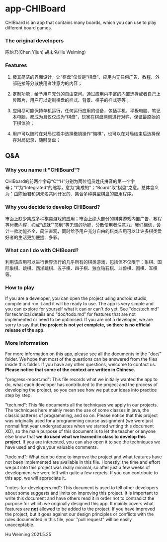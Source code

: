 # app-CHIBoard

CHIBoard is an app that contains many boards, which you can use to play different board games.

### The original developers

陈怡君(Chen Yijun)
胡未名(Hu Weiming)

### Features

1.  极其简洁的界面设计，让“棋盘”仅仅是“棋盘”，应用内无任何广告、教程、外部链接等分散使用者注意力的内容；

2.  定制功能，给予用户充分的自由空间。通过应用内丰富的内置选择或者自己上传图片，用户可以定制棋盘的样式、背景、棋子的样式等等；

3.  应用尽可能保持单机运行，任何运行应用的设备，包括手机、平板电脑、笔记本电脑，都成为且仅仅成为“棋盘”，玩家在棋盘两侧进行对弈，保证最原始的下棋体验；

4.  用户可以随时在对局过程中选择撤销操作“悔棋”，也可以在对局结束后选择保存对局记录，随时复盘；

## Q&A

### Why you name it "CHIBoard"?

CHIBoard的前两个字母“C”“H”分别为两位组员姓氏拼音的第一个字母；“I”为“Integrated”的缩写，意为“集成的”；“Board”取“棋盘”之意。总体含义为：由陈怡君和胡未名共同开发的、集合多种类型棋盘的应用程序。

### Why you decide to develop CHIBoard?

市面上缺少集成多种棋类游戏的应用；市面上绝大部分的棋类游戏内置广告、教程等付费内容，抑或“成就”“签到”等无谓的功能，分散使用者注意力。我们相信，设计一款功能齐全、简洁直观，同时给予用户充分自由的棋类应用可以让许多棋类爱好者的生活更加便捷、多彩。

### What can I do with CHIBoard?

利用该应用可以进行世界流行的几乎所有的棋类游戏，包括但不仅限于：象棋、国际象棋、跳棋、西洋跳棋、五子棋、四子棋、独立钻石棋、斗兽棋、围棋、军棋等。

### How to play

If you are a developer, you can open the project using android studio, compile and run it and it will be ready to use. The app is very simple and you can explore for yourself what it can or can't do yet. See "doc/tech.md" for technical details and "doc/todo.md" for features that are not implemented or need to be optimised.
If you are not a developer, we are sorry to say that **the project is not yet complete, so there is no official release of the app**.

### More Information

For more information on this app, please see all the documents in the "doc/" folder. We hope that most of the questions can be answered from the files inside this folder. If you have any other questions, welcome to contact us. **Please notice that some of the context are written in Chinese.**

"progress-report.md": This file records what we initially wanted the app to do, what each developer has contributed to the project and the process of developing the project, so you can see how we put our ideas into practice step by step.

"tech.md": This file documents all the techniques we apply in our projects. The techniques here mainly mean the use of some classes in java, the classic patterns of programming, and so on. Please notice that this project was originally used for a programming course assignment (we were just normal first year undergraduates when we started writing this document XD), so the main purpose of this document is to let the teacher or anyone else know that **we do used what we learned in class to develop this project**. If you are interested, you can also open it to see the techniques we have used and give your valuable comments.

"todo.md": What can be done to improve the project and what features have not been implemented are available in this file. Honestly, the time and effort we put into this project was really minimal, so after just a few weeks of development we were left with quite a few regrets. If you can contribute to this app, we will appreciate it.

"notes-for-developers.md": This document is used to tell other developers about some suggests and limits on improving this project. It is important to write this document and have others read it in order not to contradict the purpose for which we originally designed this app. It mainly covers what features are <u>**not**</u> allowed to be added to the project. If you have improved the project, but it goes against our design principles or conflicts with the rules documented in this file, your "pull request" will be easily unacceptable.

Hu Weiming
2021.5.25